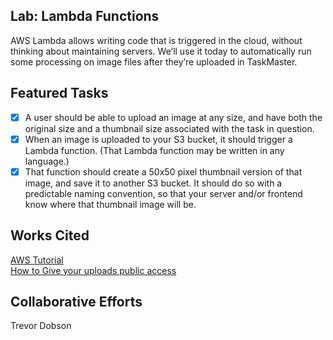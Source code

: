 ## Lab: Lambda Functions
AWS Lambda allows writing code that is triggered in the cloud, without thinking about maintaining servers. We’ll use it today to automatically run some processing on image files after they’re uploaded in TaskMaster.

## Featured Tasks
- [x] A user should be able to upload an image at any size, and have both the original size and a thumbnail size associated with the task in question.
- [x] When an image is uploaded to your S3 bucket, it should trigger a Lambda function. (That Lambda function may be written in any language.)
- [x] That function should create a 50x50 pixel thumbnail version of that image, and save it to another S3 bucket. It should do so with a predictable naming convention, so that your server and/or frontend know where that thumbnail image will be.

## Works Cited
[AWS Tutorial](https://docs.aws.amazon.com/lambda/latest/dg/with-s3-example.html)  
[How to Give your uploads public access](https://forums.aws.amazon.com/thread.jspa?threadID=116231)

## Collaborative Efforts 
Trevor Dobson